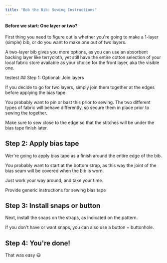 ```yaml
---
title: "Bob the Bib: Sewing Instructions"
---
```


<Note>

#### Before we start: One layer or two?

First thing you need to figure out is whether you're going to make a 1-layer (simple) bib,
or do you want to make one out of two layers.

A two-layer bib gives you more options, as you can use an absorbent backing layer like
terrycloth, yet still have the entire cotton selection of your local fabric store available
as your choice for the front layer, aka the visible one.

</Note>
testest 
## Step 1: Optional: Join layers

If you decide to go for two layers, simply join them together at the edges before applying
the bias tape.

You probably want to pin or bast this prior to sewing. The two different types of fabric
will behave differently, so secure them in place prior to sewing the together.

Make sure to sew close to the edge so that the stitches will be under the bias tape
finish later.


## Step 2: Apply bias tape

Wer're going to apply bias tape as a finish around the entire edge of the bib.

You probably want to start at the bottom strap, as this way the joint of the bias
seam will be covered when the bib is worn.

Just work your way around, and take your time.

<Fixme>

Provide generic instructions for sewing bias tape

</Fixme>


## Step 3: Install snaps or button

Next, install the snaps on the straps, as indicated on the pattern. 

If you don't have or want snaps, you can also use a button + buttonhole.


## Step 4: You're done!

That was easy 😃

